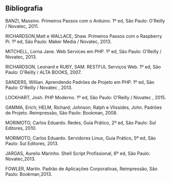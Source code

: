 ## Bibliografia

BANZI, Massino. Primeiros Passos com o Arduino. 1º ed, São Paulo: O'Reilly / Novatec, 2011.

RICHARDSON,Matt e  WALLACE, Shaw. Primeiros Passos com o Raspberry Pi. 1º ed, São Paulo: Maker Media / Novatec, 2013.

MITCHELL, Lorna Jane. Web Services em PHP. 1º ed, São Paulo:  O'Reilly / Novatec, 2013.

RICHARDSON, Leonard e RUBY, SAM. RESTFUL Serviços Web. 1º ed, São Paulo: O'Reilly / ALTA BOOKS, 2007.

SANDERS, Willian. Aprendendo Padrões de Projeto em PHP. 1º ed, São Paulo: O'Reilly / Novatec , 2013.

LOCKHART, Josh. PHP Moderno. 1º ed, São Paulo: O'Reilly / Novatec , 2015.

GAMMA, Erich; HELM, Richard; Johnson, Ralph e Vlissides, John. Padrões de Projeto. Reimpressão, São Paulo: Bookman, 2008.

MORIMOTO, Carlos Eduardo. Redes, Guia Prático, 2º ed, São Paulo: Sul Editores, 2010.

MORIMOTO, Carlos Eduardo. Servidores Linux, Guia Prático, 5º ed, São Paulo: Sul Editores, 2013.

JARGAS, Aurelio Marinho. Shell Script Profissional, 6º ed, São Paulo: Novatec,2013.

FOWLER, Martin. Padrão de Aplicações Corporativas, Reimpressão, São Paulo: Bookman,2013.
